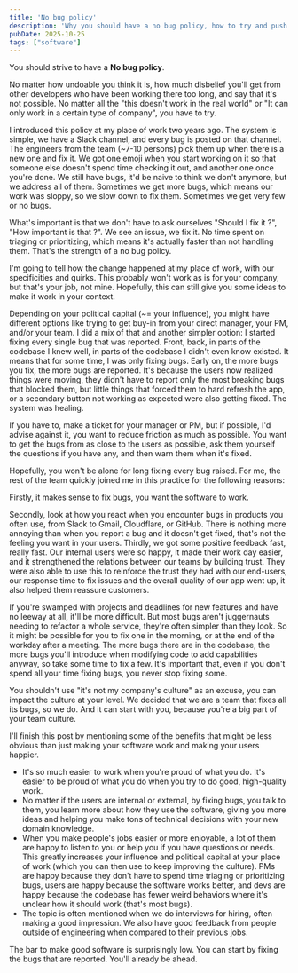 ```yaml
---
title: 'No bug policy'
description: 'Why you should have a no bug policy, how to try and push it at your place of work, and some of the non-obvious benefits of having a no bug policy'
pubDate: 2025-10-25
tags: ["software"]
---
```


You should strive to have a **No bug policy**. 

No matter how undoable you think it is, how much disbelief you'll get from other developers who have been working there too long, and say that it's not possible. No matter all the "this doesn't work in the real world" or "It can only work in a certain type of company", you have to try. 

I introduced this policy at my place of work two years ago. The system is simple, we have a Slack channel, and every bug is posted on that channel. The engineers from the team (~7-10 persons) pick them up when there is a new one and fix it. We got one emoji when you start working on it so that someone else doesn't spend time checking it out, and another one once you're done. We still have bugs, it'd be naive to think we don't anymore, but we address all of them. Sometimes we get more bugs, which means our work was sloppy, so we slow down to fix them. Sometimes we get very few or no bugs.

What's important is that we don't have to ask ourselves "Should I fix it ?", "How important is that ?". We see an issue, we fix it. No time spent on triaging or prioritizing, which means it's actually faster than not handling them. That's the strength of a no bug policy.

I'm going to tell how the change happened at my place of work, with our specificities and quirks. This probably won't work as is for your company, but that's your job, not mine. Hopefully, this can still give you some ideas to make it work in your context.

Depending on your political capital (~= your influence), you might have different options like trying to get buy-in from your direct manager, your PM, and/or your team. I did a mix of that and another simpler option: I started fixing every single bug that was reported. Front, back, in parts of the codebase I knew well, in parts of the codebase I didn't even know existed.
It means that for some time, I was only fixing bugs. Early on, the more bugs you fix, the more bugs are reported. It's because the users now realized things were moving, they didn't have to report only the most breaking bugs that blocked them, but little things that forced them to hard refresh the app, or a secondary button not working as expected were also getting fixed. 
The system was healing.

If you have to, make a ticket for your manager or PM, but if possible, I'd advise against it, you want to reduce friction as much as possible. You want to get the bugs from as close to the users as possible, ask them yourself the questions if you have any, and then warn them when it's fixed.

Hopefully, you won't be alone for long fixing every bug raised. For me, the rest of the team quickly joined me in this practice for the following reasons:

Firstly, it makes sense to fix bugs, you want the software to work.

Secondly, look at how you react when you encounter bugs in products you often use, from Slack to Gmail, Cloudflare, or GitHub. There is nothing more annoying than when you report a bug and it doesn't get fixed, that's not the feeling you want in your users. Thirdly, we got some positive feedback fast, really fast. Our internal users were so happy, it made their work day easier, and it strengthened the relations between our teams by building trust. They were also able to use this to reinforce the trust they had with our end-users, our response time to fix issues and the overall quality of our app went up, it also helped them reassure customers. 

If you're swamped with projects and deadlines for new features and have no leeway at all, it'll be more difficult. But most bugs aren't juggernauts needing to refactor a whole service, they're often simpler than they look. So it might be possible for you to fix one in the morning, or at the end of the workday after a meeting. The more bugs there are in the codebase, the more bugs you'll introduce when modifying code to add capabilities anyway, so take some time to fix a few. It's important that, even if you don't spend all your time fixing bugs, you never stop fixing some. 

You shouldn't use "it's not my company's culture" as an excuse, you can impact the culture at your level. We decided that we are a team that fixes all its bugs, so we do. And it can start with you, because you're a big part of your team culture.

I'll finish this post by mentioning some of the benefits that might be less obvious than just making your software work and making your users happier. 
- It's so much easier to work when you're proud of what you do. It's easier to be proud of what you do when you try to do good, high-quality work.
- No matter if the users are internal or external, by fixing bugs, you talk to them, you learn more about how they use the software, giving you more ideas and helping you make tons of technical decisions with your new domain knowledge.
- When you make people's jobs easier or more enjoyable, a lot of them are happy to listen to you or help you if you have questions or needs. This greatly increases your influence and political capital at your place of work (which you can then use to keep improving the culture). PMs are happy because they don't have to spend time triaging or prioritizing bugs, users are happy because the software works better, and devs are happy because the codebase has fewer weird behaviors where it's unclear how it should work (that's most bugs). 
- The topic is often mentioned when we do interviews for hiring, often making a good impression. We also have good feedback from people outside of engineering when compared to their previous jobs. 


The bar to make good software is surprisingly low. You can start by fixing the bugs that are reported. You'll already be ahead.